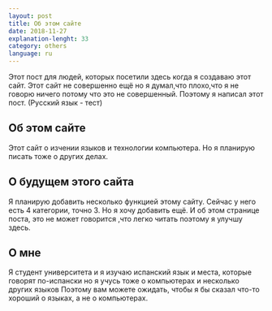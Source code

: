 ```yaml
---
layout: post
title: Об этом сайте
date: 2018-11-27
explanation-lenght: 33
category: others
language: ru
---
```

Этот пост для людей, которых посетили здесь когда я создаваю этот сайт. Этот сайт не совершенно ещё но я думал,что плохо,что я не говорю ничего потому что это не совершенный. Поэтому я написал этот пост. (Русский язык - тест)

## Об этом сайте
Этот сайт о изчении языков и технологии компьютера. Но я планирую писать тоже о других делах.

## О будущем этого сайта
Я планирую добавить несколько функцией этому сайту. Сейчас у него есть 4 категории, точно 3. Но я хочу добавить ещё. И об этом странице поста, это не может говорится ,что легко читать поэтому я улучшу здесь.

## О мне
Я студент университета и я изучаю испанский язык и места, которые говорят по-испански но я учусь тоже о компьютерах и несколько других языков
Поэтому вам можете ожидать, чтобы я бы сказал что-то хороший о языках, а не о компьютерах.
